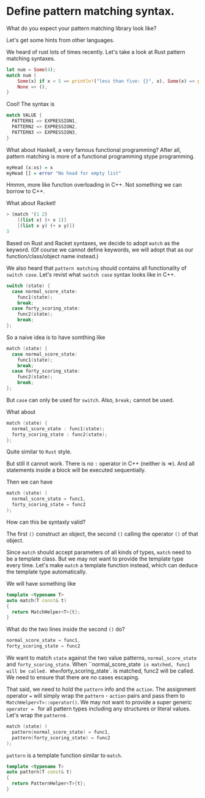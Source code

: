 # Define pattern matching syntax.

What do you expect your pattern matching library look like?

Let's get some hints from other languages.

We heard of rust lots of times recently. Let's take a look at Rust pattern matching syntaxes.

```rust
let num = Some(4);
match num {
	Some(x) if x < 5 => println!("less than five: {}", x), Some(x) => println!("{}", x),
	None => (),
}
```

Cool! The syntax is 

```rust
match VALUE {
  PATTERN1 => EXPRESSION1,
  PATTERN2 => EXPRESSION2,
  PATTERN3 => EXPRESSION3,
}
```

What about Haskell, a very famous functional programming? After all, pattern matching is more of a functional programming stype programming.

```haskell
myHead (x:xs) = x
myHead [] = error "No head for empty list"
```

Hmmm, more like function overloading in C++. Not something we can borrow to C++.

What about Racket!

```scheme
> (match '(1 2)
    [(list x) (+ x 1)]
    [(list x y) (+ x y)])
3
```

Based on Rust and Racket syntaxes, we decide to adopt `match` as the keyword. (Of course we cannot define keywords, we will adopt that as our function/class/object name instead.)

We also heard that `pattern matching` should contains all functionality of `switch case`. Let's revist what `switch case` syntax looks like in C++.

```C++
switch (state) {
  case normal_score_state:
    func1(state);
    break;
  case forty_scoring_state:
    func2(state);
    break;
};
```

So a naive idea is to have somthing like 

```C++
match (state) {
  case normal_score_state:
    func1(state);
    break;
  case forty_scoring_state:
    func2(state);
    break;
};
```

But `case` can only be used for `switch`. Also, `break;` cannot be used.

What about

```C++
match (state) {
  normal_score_state : func1(state);
  forty_scoring_state : func2(state);
};
```

Quite similar to `Rust` style.

But still it cannot work. There is no `:` operator in C++ (neither is =>). And all statements inside a block will be executed sequentially. 

Then we can have

```C++
match (state) (
  normal_score_state = func1,
  forty_scoring_state = func2
);
```

How can this be syntaxly valid?

The first `()` construct an object, the second `()` calling the operator `()` of that object.

Since `match` should accept parameters of all kinds of types, `match` need to be a template class. But we may not want to provide the template type every time. Let's make `match` a template function instead, which can deduce the template type automatically. 

We will have something like 

```C++
template <typename T>
auto match(T const& t)
{
  return MatchHelper<T>{t};
}
```

What do the two lines inside the second `()` do?

```C++
normal_score_state = func1,
forty_scoring_state = func2
```

We want to match `state` against the two value patterns, `normal_score_state` and `forty_scoring_state`. When ``normal_score_state` is matched, func1 will be called. When`forty_scoring_state`. is matched, func2 will be called. We need to ensure that there are no cases escaping. 

That said, we need to hold the `pattern` info and the `action`. The assignment operator `=` will simply wrap the `pattern` - `action` pairs and pass them to `MatchHelper<T>::operator()`. We may not want to provide a super generic `operator = ` for all pattern types including any structures or literal values. Let's wrap the `pattern`s .

```C++
match (state) (
  pattern(normal_score_state) = func1,
  pattern(forty_scoring_state) = func2
);
```

`pattern` is a template function similar to `match`.

```C++
template <typename T>
auto pattern(T const& t)
{
  return PatternHelper<T>{t};
}
```



